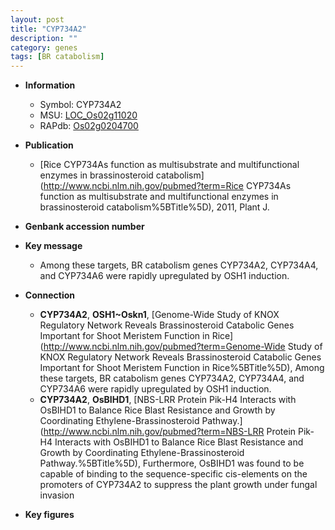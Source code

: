 ```yaml
---
layout: post
title: "CYP734A2"
description: ""
category: genes
tags: [BR catabolism]
---
```


* **Information**  
    + Symbol: CYP734A2  
    + MSU: [LOC_Os02g11020](http://rice.plantbiology.msu.edu/cgi-bin/ORF_infopage.cgi?orf=LOC_Os02g11020)  
    + RAPdb: [Os02g0204700](http://rapdb.dna.affrc.go.jp/viewer/gbrowse_details/irgsp1?name=Os02g0204700)  

* **Publication**  
    + [Rice CYP734As function as multisubstrate and multifunctional enzymes in brassinosteroid catabolism](http://www.ncbi.nlm.nih.gov/pubmed?term=Rice CYP734As function as multisubstrate and multifunctional enzymes in brassinosteroid catabolism%5BTitle%5D), 2011, Plant J.

* **Genbank accession number**  

* **Key message**  
    + Among these targets, BR catabolism genes CYP734A2, CYP734A4, and CYP734A6 were rapidly upregulated by OSH1 induction.

* **Connection**  
    + __CYP734A2__, __OSH1~Oskn1__, [Genome-Wide Study of KNOX Regulatory Network Reveals Brassinosteroid Catabolic Genes Important for Shoot Meristem Function in Rice](http://www.ncbi.nlm.nih.gov/pubmed?term=Genome-Wide Study of KNOX Regulatory Network Reveals Brassinosteroid Catabolic Genes Important for Shoot Meristem Function in Rice%5BTitle%5D), Among these targets, BR catabolism genes CYP734A2, CYP734A4, and CYP734A6 were rapidly upregulated by OSH1 induction.
    + __CYP734A2__, __OsBIHD1__, [NBS-LRR Protein Pik-H4 Interacts with OsBIHD1 to Balance Rice Blast Resistance and Growth by Coordinating Ethylene-Brassinosteroid Pathway.](http://www.ncbi.nlm.nih.gov/pubmed?term=NBS-LRR Protein Pik-H4 Interacts with OsBIHD1 to Balance Rice Blast Resistance and Growth by Coordinating Ethylene-Brassinosteroid Pathway.%5BTitle%5D), Furthermore, OsBIHD1 was found to be capable of binding to the sequence-specific cis-elements on the promoters of CYP734A2 to suppress the plant growth under fungal invasion

* **Key figures**  


